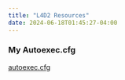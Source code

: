 ```yaml
---
title: "L4D2 Resources"
date: 2024-06-18T01:45:27-04:00
---
```


### My Autoexec.cfg

[autoexec.cfg](https://autoexec.cfg)